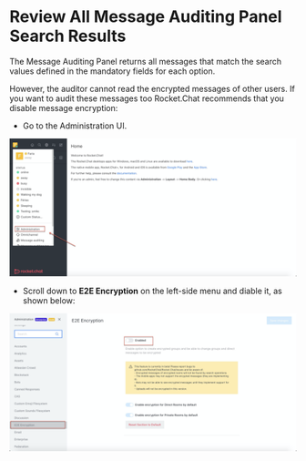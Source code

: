 # Review All Message Auditing Panel Search Results

The Message Auditing Panel returns all messages that match the search values defined in the mandatory fields for each option.

However, the auditor cannot read the encrypted messages of other users. If you want to audit these messages too Rocket.Chat recommends that you disable message encryption:

* Go to the Administration UI.

![](../../../.gitbook/assets/image%20%28297%29.png)

* Scroll down to **E2E Encryption** on the left-side menu and diable it, as shown below:

![](../../../.gitbook/assets/image%20%28303%29%20%282%29%20%282%29%20%282%29%20%282%29%20%282%29%20%282%29%20%282%29.png)

